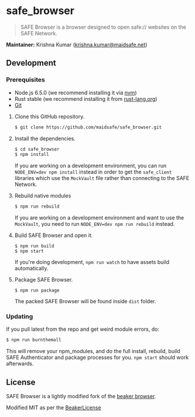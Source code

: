 # safe_browser

> SAFE Browser is a browser designed to open safe:// websites on the SAFE Network.

**Maintainer:** Krishna Kumar (krishna.kumar@maidsafe.net)

## Development

### Prerequisites

  * Node.js 6.5.0 (we recommend installing it via [nvm](https://github.com/creationix/nvm))
  * Rust stable (we recommend installing it from [rust-lang.org](https://www.rust-lang.org/en-US/))
  * [Git](https://git-scm.com/)

1. Clone this GitHub repository.

    ```bash
    $ git clone https://github.com/maidsafe/safe_browser.git
    ```

2. Install the dependencies.

    ``` bash
    $ cd safe_browser
    $ npm install
    ```

    If you are working on a development environment, you can run `NODE_ENV=dev npm install` instead in order to get the `safe_client` libraries which use the `MockVault` file rather than connecting to the SAFE Network.

3. Rebuild native modules

    ```bash
    $ npm run rebuild
    ```

    If you are working on a development environment and want to use the `MockVault`, you need to run `NODE_ENV=dev npm run rebuild` instead.

4. Build SAFE Browser and open it.

    ```
    $ npm run build
    $ npm start
    ```

    If you're doing development, `npm run watch` to have assets build automatically.

6. Package SAFE Browser.

   ```
   $ npm run package
   ```

    The packed SAFE Browser will be found inside `dist` folder.

### Updating

If you pull latest from the repo and get weird module errors, do:

```bash
$ npm run burnthemall
```

This will remove your npm_modules, and do the full install, rebuild, build SAFE Authenticator and package  processes for you. `npm start` should work afterwards.

## License

SAFE Browser is a lightly modified fork of the [beaker browser](https://www.beakerbrowser.com/).

Modified MIT as per the [BeakerLicense](https://github.com/joshuef/beaker/blob/master/BEAKER_LICENSE.md)
